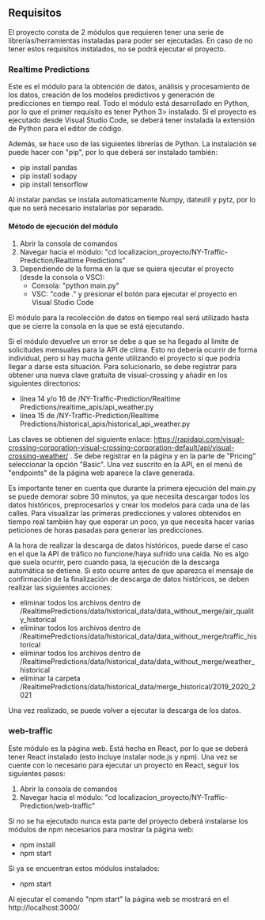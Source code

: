 ## Requisitos

El proyecto consta de 2 módulos que requieren tener una serie de librerías/herramientas instaladas para poder ser ejecutadas. En caso de no tener estos requisitos instalados, no se podrá ejecutar el proyecto.

### Realtime Predictions

Este es el módulo para la obtención de datos, análisis y procesamiento de los datos, creación de los modelos predictivos y generación de predicciones en tiempo real. Todo el módulo está desarrollado en Python, por lo que el primer requisito es tener Python 3> instalado. Si el proyecto es ejecutado desde Visual Studio Code, se deberá tener instalada la extensión de Python para el editor de código. 

Además, se hace uso de las siguientes librerías de Python. La instalación se puede hacer con "pip", por lo que deberá ser instalado también:
- pip install pandas 
- pip install sodapy
- pip install tensorflow

Al instalar pandas se instala automáticamente Numpy, dateutil y pytz, por lo que no será necesario instalarlas por separado.

#### Método de ejecución del módulo

1. Abrir la consola de comandos
2. Navegar hacia el módulo: "cd localizacion_proyecto/NY-Traffic-Prediction/Realtime Predictions"
3. Dependiendo de la forma en la que se quiera ejecutar el proyecto (desde la consola o VSC):
   - Consola: "python main.py"
   - VSC: "code ." y presionar el botón para ejecutar el proyecto en Visual Studio Code

El módulo para la recolección de datos en tiempo real será utilizado hasta que se cierre la consola en la que se está ejecutando.

Si el módulo devuelve un error se debe a que se ha llegado al límite de solicitudes mensuales para la API de clima. Esto no debería ocurrir de forma individual, pero si hay mucha gente utilizando el proyecto sí que podría llegar a darse esta situación. Para solucionarlo, se debe registrar para obtener una nueva clave gratuita de visual-crossing y añadir en los siguientes directorios:

- línea 14 y/o 16 de /NY-Traffic-Prediction/Realtime Predictions/realtime_apis/api_weather.py
- línea 15 de /NY-Traffic-Prediction/Realtime Predictions/historical_apis/historical_api_weather.py

Las claves se obtienen del siguiente enlace: https://rapidapi.com/visual-crossing-corporation-visual-crossing-corporation-default/api/visual-crossing-weather/ . Se debe registrar en la página y en la parte de "Pricing" seleccionar la opción "Basic". Una vez suscrito en la API, en el menú de "endpoints" de la página web aparece la clave generada.

Es importante tener en cuenta que durante la primera ejecución del main.py se puede demorar sobre 30 minutos, ya que necesita descargar todos los datos históricos, preprocesarlos y crear los modelos para cada una de las calles. Para visualizar las primeras predicciones y valores obtenidos en tiempo real también hay que esperar un poco, ya que necesita hacer varias peticiones de horas pasadas para generar las predicciones.

A la hora de realizar la descarga de datos históricos, puede darse el caso en el que la API de tráfico no funcione/haya sufrido una caída. No es algo que suela ocurrir, pero cuando pasa, la ejecución de la descarga automática se detiene. Si esto ocurre antes de que aparezca el mensaje de confirmación de la finalización de descarga de datos históricos, se deben realizar las siguientes acciones:

- eliminar todos los archivos dentro de /RealtimePredictions/data/historical_data/data_without_merge/air_quality_historical
- eliminar todos los archivos dentro de /RealtimePredictions/data/historical_data/data_without_merge/traffic_historical
- eliminar todos los archivos dentro de /RealtimePredictions/data/historical_data/data_without_merge/weather_historical
- eliminar la carpeta /RealtimePredictions/data/historical_data/merge_historical/2019_2020_2021

Una vez realizado, se puede volver a ejecutar la descarga de los datos. 

### web-traffic

Este módulo es la página web. Está hecha en React, por lo que se deberá tener React instalado (esto incluye instalar node.js y npm). Una vez se cuente con lo necesario para ejecutar un proyecto en React, seguir los siguientes pasos:

1. Abrir la consola de comandos
2. Navegar hacia el módulo: "cd localizacion_proyecto/NY-Traffic-Prediction/web-traffic"

Si no se ha ejecutado nunca esta parte del proyecto deberá instalarse los módulos de npm necesarios para mostrar la página web: 
- npm install
- npm start

Si ya se encuentran estos módulos instalados:
- npm start

Al ejecutar el comando "npm start" la página web se mostrará en el http://localhost:3000/
